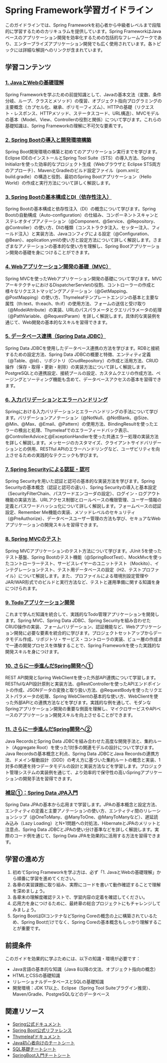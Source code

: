 # Spring Framework学習ガイドライン

このガイドラインでは、Spring Frameworkを初心者から中級者レベルまで段階的に学習するためのカリキュラムを提供しています。Spring FrameworkはJavaベースのアプリケーション開発を効率化するための包括的なフレームワークであり、エンタープライズアプリケーション開発でも広く使用されています。各トピックには詳細な解説へのリンクが含まれています。

## 学習コンテンツ

### [1. JavaとWebの基礎理解](https://fcircle-biz.github.io/tech_docs/guide/spring/spring-learning-material-1.html)
Spring Frameworkを学ぶための前提知識として、Javaの基本文法（変数、条件分岐、ループ、クラスとメソッド）の復習、オブジェクト指向プログラミングの主要概念（カプセル化、継承、ポリモーフィズム）、HTTPの基礎（リクエスト・レスポンス、HTTPメソッド、ステータスコード、URL構造）、MVCモデルの基本（Model、View、Controllerの役割と関係）について学びます。これらの基礎知識は、Spring Frameworkの理解に不可欠な要素です。

### [2. Spring Bootの導入と開発環境構築](https://fcircle-biz.github.io/tech_docs/guide/spring/spring-learning-material-2.html)
Spring Boot開発環境の構築と初めてのアプリケーション実行までを学びます。Eclipse IDEのインストールとSpring Tool Suite（STS）の導入方法、Spring Initializrを使った効率的なプロジェクト生成（Webブラウザと Eclipse STS両方のアプローチ）、MavenとGradleのビルド設定ファイル（pom.xmlとbuild.gradle）の構造と役割、最初のSpring Bootアプリケーション（Hello World）の作成と実行方法について詳しく解説します。

### [3. Spring Bootの基本構成とDI（依存性注入）](https://fcircle-biz.github.io/tech_docs/guide/spring/spring-learning-material-3.html)
Spring Bootの基本構成と依存性注入（DI）の概念について学びます。Spring Bootの自動構成（Auto-configuration）の仕組み、コンポーネントスキャンとステレオタイプアノテーション（@Component、@Service、@Repository、@Controller）の使い方、DIの種類（コンストラクタ注入、セッター注入、フィールド注入）と実装方法、Javaコンフィグによる設定（@Configuration、@Bean）、application.ymlの使い方と設定方法について詳しく解説します。さまざまなアノテーションの基本的な使い方を理解し、Spring Bootアプリケーション開発の基礎を身につけることができます。

### [4. Webアプリケーション開発の基礎（MVC）](https://fcircle-biz.github.io/tech_docs/guide/spring/spring-learning-material-4.html)
Spring MVCを使ったWebアプリケーション開発の基礎について学びます。MVCアーキテクチャにおけるDispatcherServletの役割、コントローラーの作成と様々なリクエストマッピングアノテーション（@GetMapping、@PostMapping）の使い方、Thymeleafテンプレートエンジンの基本と主要な属性（th:text、th:each、th:if）の使用方法、フォームの送信と受け取り（@ModelAttribute）の実装、URLのパスパラメータとクエリパラメータの処理（@PathVariable、@RequestParam）を詳しく解説します。具体的な実装例を通じて、Web開発の基本的なスキルを習得できます。

### [5. データベース連携（Spring Data JDBC）](https://fcircle-biz.github.io/tech_docs/guide/spring/spring-learning-material-5.html)
Spring Data JDBCを使用したデータベース連携の方法を学びます。RDBと接続するための設定方法、Spring Data JDBCの概要と特徴、エンティティ定義（@Table、@Id）、リポジトリ（CrudRepository）の作成と活用方法、CRUD操作（保存・取得・更新・削除）の実装方法について詳しく解説します。PostgreSQLとの連携設定、接続プールの設定、カスタムクエリの作成方法、ページングとソーティング機能も含めて、データベースアクセスの基本を習得できます。

### [6. 入力バリデーションとエラーハンドリング](https://fcircle-biz.github.io/tech_docs/guide/spring/spring-learning-material-6.html)
Springにおける入力バリデーションとエラーハンドリングの手法について学びます。バリデーションアノテーション（@NotNull、@NotBlank、@Size、@Min、@Max、@Email、@Pattern）の使用方法、BindingResultを使ったエラーの検出と処理、Thymeleafでのエラーフィードバック表示、@ControllerAdviceと@ExceptionHandlerを使った共通エラー処理の実装方法を詳しく解説します。メッセージのカスタマイズ、クライアントサイドバリデーションとの併用、RESTful APIのエラーハンドリングなど、ユーザビリティを向上させるための実践的なテクニックも学びます。

### [7. Spring Securityによる認証・認可](https://fcircle-biz.github.io/tech_docs/guide/spring/spring-learning-material-7.html)
Spring Securityを用いた認証と認可の基本的な実装方法を学びます。Spring Securityの基本概念（認証と認可の違い）、Spring Securityの導入と基本設定（SecurityFilterChain、パスワードエンコーダの設定）、ログイン・ログアウト機能の実装方法、URLアクセス制御とロールベースの権限管理、ユーザー情報の定義とパスワードハッシュ化について詳しく解説します。フォームベースの認証設定、Remember Me機能の実装、メソッドレベルのセキュリティ（@PreAuthorize）、データベースユーザー管理の方法も学び、セキュアなWebアプリケーションの開発スキルを習得できます。

### [8. Spring MVCのテスト](https://fcircle-biz.github.io/tech_docs/guide/spring/spring-learning-material-8.html)
Spring MVCアプリケーションのテスト方法について学びます。JUnit 5を使ったテスト基盤、Spring Bootのテスト機能（@SpringBootTest）、MockMvcを使ったコントローラーテスト、サービスレイヤーのユニットテスト（Mockito）、インテグレーションテスト、テスト用データベースの設定（H2、テストプロファイル）について解説します。また、プロファイルによる環境別設定管理やJAR/WAR形式でのビルドと実行方法など、テストと運用準備に関する知識を身につけられます。

### [9. Todoアプリケーション開発](https://fcircle-biz.github.io/tech_docs/guide/spring/spring-learning-material-9.html)
これまで学んだ知識を統合して、実践的なTodo管理アプリケーションを開発します。Spring MVC、Spring Data JDBC、Spring Securityを組み合わせたCRUD操作の実装、フォームバリデーション、認証機能など、Webアプリケーション開発に必要な要素を統合的に学びます。プロジェクトセットアップからデータモデル作成、リポジトリ・サービス・コントローラの実装、ビュー層の作成まで一連の開発プロセスを体験することで、Spring Frameworkを使った実践的な開発スキルを身につけます。

### [10. さらに一歩進んだSpring開発へ①](https://fcircle-biz.github.io/tech_docs/guide/spring/spring-learning-material-10.html)
REST API開発とSpring WebClientを使った外部API連携について学習します。RESTfulなAPI設計原則と実装方法、@RestControllerを使ったAPIエンドポイントの作成、JSONデータの変換と取り扱い方法、@RequestBodyを使ったリクエストパラメータの処理、Spring WebClientの基本的な使い方、WebClientを使った外部APIとの連携方法などを学びます。実践的な例を通して、モダンなSpringアプリケーション開発の重要な側面を理解し、マイクロサービスやAPIベースのアプリケーション開発スキルを向上させることができます。

### [11. さらに一歩進んだSpring開発へ②](https://fcircle-biz.github.io/tech_docs/guide/spring/spring-learning-material-11.html)
Java RecordsとSpring Data JDBCを組み合わせた高度な開発手法と、集約ルート（Aggregate Root）を使った1対多の関連モデルの設計について学びます。Java Recordsの基本概念と利点、Spring Data JDBCとJava Recordsの連携方法、ドメイン駆動設計（DDD）の考え方に基づいた集約ルートの概念と実装、1対多の関連を持つデータモデルの設計と実装方法などを学習します。プロジェクト管理システムの実装例を通じて、より効率的で保守性の高いSpringアプリケーションの開発手法を習得できます。

### [補足①：Spring Data JPA入門](https://fcircle-biz.github.io/tech_docs/guide/spring/spring-learning-material-ex-1.html)
Spring Data JPAの基本から応用まで学習します。JPAの基本概念と設定方法、エンティティの定義と主要アノテーションの使い方、エンティティ間のリレーションシップ（@OneToMany、@ManyToOne、@ManyToManyなど）、遅延読み込み（Lazy Loading）とN+1問題への対処法、HibernateとJPAのメリットと注意点、Spring Data JDBCとJPAの使い分け基準などを詳しく解説します。実際のコード例を通じて、Spring Data JPAを効果的に活用する方法を習得できます。

## 学習の進め方

1. 初めてSpring Frameworkを学ぶ方は、必ず「1. JavaとWebの基礎理解」から順番に学習を進めてください。
2. 各章の実習課題に取り組み、実際にコードを書いて動作確認することで理解を深めましょう。
3. 各章末の理解度確認テストで、学習内容の定着を確認してください。
4. 応用力を身につけるために、最終章の総合プロジェクトにもチャレンジしてみましょう。
5. Spring BootはDIコンテナなどSpring Coreの概念の上に構築されているため、Spring Bootだけでなく、Spring Coreの基本概念もしっかり理解することが重要です。

## 前提条件

このガイドを効果的に学ぶためには、以下の知識・環境が必要です：

- Java言語の基本的な知識（Java 8以降の文法、オブジェクト指向の概念）
- HTMLとCSSの基礎知識
- リレーショナルデータベースとSQLの基礎知識
- 開発環境：JDK 17以上、Eclipse（Spring Tool Suiteプラグイン推奨）、Maven/Gradle、PostgreSQLなどのデータベース

## 関連リソース

- [Spring公式ドキュメント](https://spring.io/guides)
- [Spring Boot公式リファレンス](https://docs.spring.io/spring-boot/docs/current/reference/html/)
- [Thymeleafドキュメント](https://www.thymeleaf.org/documentation.html)
- [Java初心者向けのチートシート](https://fcircle-biz.github.io/tech_docs/cheatsheet1/java-cheatsheet.html)
- [SQL基礎チートシート](https://fcircle-biz.github.io/tech_docs/cheatsheet1/sql-cheatsheet.html)
- [SpringBoot入門チートシート](https://fcircle-biz.github.io/tech_docs/cheatsheet1/springboot-cheatsheet.html)